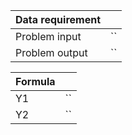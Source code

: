 |Data requirement||
|---|---|
|Problem input|``|
|Problem output|``|

|Formula||
|---|---|
|Y1  | ``|
|Y2 | ``|